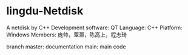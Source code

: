 # lingdu-Netdisk
A netdisk by C++
Development software: QT
Language: C++
Platform: Windows
Members: 庞帅，覃灏，陈高上，程志琦

branch
master: documentation
main: main code
